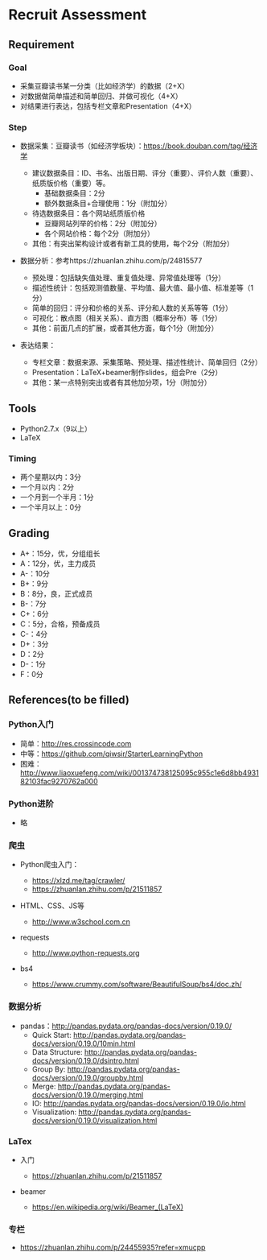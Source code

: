 # Recruit Assessment

## Requirement

### Goal
- 采集豆瓣读书某一分类（比如经济学）的数据（2+X）
- 对数据做简单描述和简单回归、并做可视化（4+X）
- 对结果进行表达，包括专栏文章和Presentation（4+X）

### Step
- 数据采集：豆瓣读书（如经济学板块）：https://book.douban.com/tag/经济学
  - 建议数据条目：ID、书名、出版日期、评分（重要）、评价人数（重要）、纸质版价格（重要）等。
      - 基础数据条目：2分
      - 额外数据条目+合理使用：1分（附加分）
  - 待选数据条目：各个网站纸质版价格
      - 豆瓣网站列举的价格：2分（附加分）
      - 各个网站价格：每个2分（附加分）
  - 其他：有突出架构设计或者有新工具的使用，每个2分（附加分）

- 数据分析：参考https://zhuanlan.zhihu.com/p/24815577
  - 预处理：包括缺失值处理、重复值处理、异常值处理等（1分）
  - 描述性统计：包括观测值数量、平均值、最大值、最小值、标准差等（1分）
  - 简单的回归：评分和价格的关系、评分和人数的关系等等（1分）
  - 可视化：散点图（相关关系）、直方图（概率分布）等（1分）
  - 其他：前面几点的扩展，或者其他方面，每个1分（附加分）

- 表达结果：
  - 专栏文章：数据来源、采集策略、预处理、描述性统计、简单回归（2分）
  - Presentation：LaTeX+beamer制作slides，组会Pre（2分）
  - 其他：某一点特别突出或者有其他加分项，1分（附加分）

## Tools
- Python2.7.x（9以上）
- LaTeX

### Timing
  - 两个星期以内：3分
  - 一个月以内：2分
  - 一个月到一个半月：1分
  - 一个半月以上：0分


## Grading
- A+：15分，优，分组组长
- A：12分，优，主力成员
- A-：10分
- B+：9分
- B：8分，良，正式成员
- B-：7分
- C+：6分
- C：5分，合格，预备成员
- C-：4分
- D+：3分
- D：2分
- D-：1分
- F：0分


## References(to be filled)

### Python入门
- 简单：http://res.crossincode.com
- 中等：https://github.com/qiwsir/StarterLearningPython
- 困难：http://www.liaoxuefeng.com/wiki/001374738125095c955c1e6d8bb493182103fac9270762a000

### Python进阶
- 略

### 爬虫

- Python爬虫入门：
  - https://xlzd.me/tag/crawler/
  - https://zhuanlan.zhihu.com/p/21511857

- HTML、CSS、JS等
  - http://www.w3school.com.cn

- requests
  - http://www.python-requests.org

- bs4
  - https://www.crummy.com/software/BeautifulSoup/bs4/doc.zh/

### 数据分析

- pandas：http://pandas.pydata.org/pandas-docs/version/0.19.0/
  - Quick Start: http://pandas.pydata.org/pandas-docs/version/0.19.0/10min.html
  - Data Structure: http://pandas.pydata.org/pandas-docs/version/0.19.0/dsintro.html
  - Group By: http://pandas.pydata.org/pandas-docs/version/0.19.0/groupby.html
  - Merge: http://pandas.pydata.org/pandas-docs/version/0.19.0/merging.html
  - IO: http://pandas.pydata.org/pandas-docs/version/0.19.0/io.html
  - Visualization: http://pandas.pydata.org/pandas-docs/version/0.19.0/visualization.html

### LaTex

- 入门
  - https://zhuanlan.zhihu.com/p/21511857

- beamer
  - https://en.wikipedia.org/wiki/Beamer_(LaTeX)

### 专栏
- https://zhuanlan.zhihu.com/p/24455935?refer=xmucpp